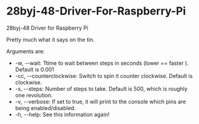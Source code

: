 28byj-48-Driver-For-Raspberry-Pi
================================

28byj-48 Driver for Raspberry Pi

Pretty much what it says on the tin.

Arguments are:
* -w, --wait: Ttime to wait between steps in seconds (lower == faster ). Default is 0.001
* -cc, --counterclockwise: Switch to spin it counter clockwise. Default is clockwise.
* -s, --steps: Number of steps to take. Default is 500, which is roughly one revolution.
* -v, --verbose: If set to true, it will print to the console which pins are being enabled/disabled.
* -h, --help: See this information again!
